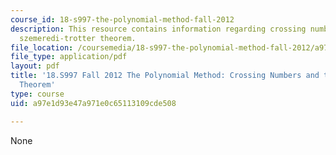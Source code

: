 ```yaml
---
course_id: 18-s997-the-polynomial-method-fall-2012
description: This resource contains information regarding crossing numbers and the
  szemeredi-trotter theorem.
file_location: /coursemedia/18-s997-the-polynomial-method-fall-2012/a97e1d93e47a971e0c65113109cde508_MIT18_S997F12_lec7.pdf
file_type: application/pdf
layout: pdf
title: '18.S997 Fall 2012 The Polynomial Method: Crossing Numbers and the Szemeredi-Trotter
  Theorem'
type: course
uid: a97e1d93e47a971e0c65113109cde508

---
```

None
